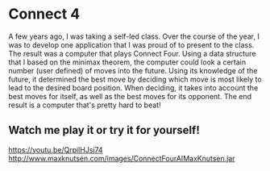 # Connect 4
A few years ago, I was taking a self-led class. Over the course of the year, I was to develop one application that I was proud of to present to the class. The result was a computer that plays Connect Four. Using a data structure that I based on the minimax theorem, the computer could look a certain number (user defined) of moves into the future. Using its knowledge of the future, it determined the best move by deciding which move is most likely to lead to the desired board position. When deciding, it takes into account the best moves for itself, as well as the best moves for its opponent. The end result is a computer that's pretty hard to beat!

## Watch me play it or try it for yourself!
https://youtu.be/QrpilHJsj74
http://www.maxknutsen.com/images/ConnectFourAIMaxKnutsen.jar
